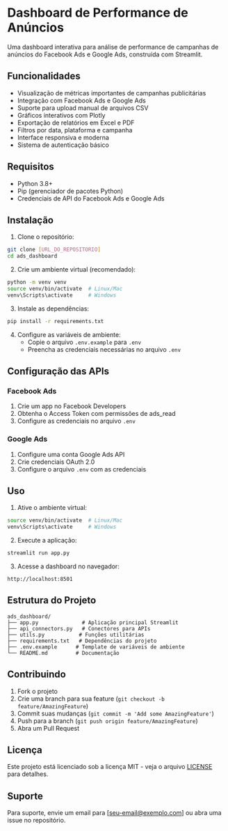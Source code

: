 # Dashboard de Performance de Anúncios

Uma dashboard interativa para análise de performance de campanhas de anúncios do Facebook Ads e Google Ads, construída com Streamlit.

## Funcionalidades

- Visualização de métricas importantes de campanhas publicitárias
- Integração com Facebook Ads e Google Ads
- Suporte para upload manual de arquivos CSV
- Gráficos interativos com Plotly
- Exportação de relatórios em Excel e PDF
- Filtros por data, plataforma e campanha
- Interface responsiva e moderna
- Sistema de autenticação básico

## Requisitos

- Python 3.8+
- Pip (gerenciador de pacotes Python)
- Credenciais de API do Facebook Ads e Google Ads

## Instalação

1. Clone o repositório:
```bash
git clone [URL_DO_REPOSITORIO]
cd ads_dashboard
```

2. Crie um ambiente virtual (recomendado):
```bash
python -m venv venv
source venv/bin/activate  # Linux/Mac
venv\Scripts\activate     # Windows
```

3. Instale as dependências:
```bash
pip install -r requirements.txt
```

4. Configure as variáveis de ambiente:
   - Copie o arquivo `.env.example` para `.env`
   - Preencha as credenciais necessárias no arquivo `.env`

## Configuração das APIs

### Facebook Ads
1. Crie um app no Facebook Developers
2. Obtenha o Access Token com permissões de ads_read
3. Configure as credenciais no arquivo `.env`

### Google Ads
1. Configure uma conta Google Ads API
2. Crie credenciais OAuth 2.0
3. Configure o arquivo `.env` com as credenciais

## Uso

1. Ative o ambiente virtual:
```bash
source venv/bin/activate  # Linux/Mac
venv\Scripts\activate     # Windows
```

2. Execute a aplicação:
```bash
streamlit run app.py
```

3. Acesse a dashboard no navegador:
```
http://localhost:8501
```

## Estrutura do Projeto

```
ads_dashboard/
├── app.py              # Aplicação principal Streamlit
├── api_connectors.py   # Conectores para APIs
├── utils.py           # Funções utilitárias
├── requirements.txt   # Dependências do projeto
├── .env.example      # Template de variáveis de ambiente
└── README.md         # Documentação
```

## Contribuindo

1. Fork o projeto
2. Crie uma branch para sua feature (`git checkout -b feature/AmazingFeature`)
3. Commit suas mudanças (`git commit -m 'Add some AmazingFeature'`)
4. Push para a branch (`git push origin feature/AmazingFeature`)
5. Abra um Pull Request

## Licença

Este projeto está licenciado sob a licença MIT - veja o arquivo [LICENSE](LICENSE) para detalhes.

## Suporte

Para suporte, envie um email para [seu-email@exemplo.com] ou abra uma issue no repositório.